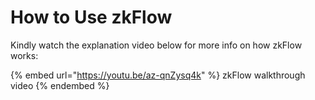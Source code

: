 # How to Use zkFlow

Kindly watch the explanation video below for more info on how zkFlow works:

{% embed url="https://youtu.be/az-qnZysq4k" %}
zkFlow walkthrough video
{% endembed %}
